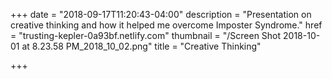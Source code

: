 +++
date = "2018-09-17T11:20:43-04:00"
description = "Presentation on creative thinking and how it helped me overcome Imposter Syndrome."
href = "trusting-kepler-0a93bf.netlify.com"
thumbnail = "/Screen Shot 2018-10-01 at 8.23.58 PM_2018_10_02.png"
title = "Creative Thinking"

+++

